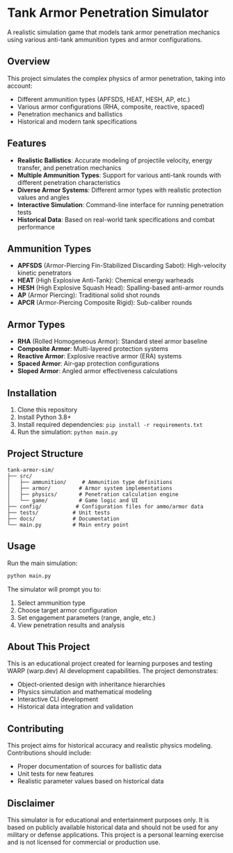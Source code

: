 # Tank Armor Penetration Simulator

A realistic simulation game that models tank armor penetration mechanics using various anti-tank ammunition types and armor configurations.

## Overview

This project simulates the complex physics of armor penetration, taking into account:
- Different ammunition types (APFSDS, HEAT, HESH, AP, etc.)
- Various armor configurations (RHA, composite, reactive, spaced)
- Penetration mechanics and ballistics
- Historical and modern tank specifications

## Features

- **Realistic Ballistics**: Accurate modeling of projectile velocity, energy transfer, and penetration mechanics
- **Multiple Ammunition Types**: Support for various anti-tank rounds with different penetration characteristics
- **Diverse Armor Systems**: Different armor types with realistic protection values and angles
- **Interactive Simulation**: Command-line interface for running penetration tests
- **Historical Data**: Based on real-world tank specifications and combat performance

## Ammunition Types

- **APFSDS** (Armor-Piercing Fin-Stabilized Discarding Sabot): High-velocity kinetic penetrators
- **HEAT** (High Explosive Anti-Tank): Chemical energy warheads
- **HESH** (High Explosive Squash Head): Spalling-based anti-armor rounds
- **AP** (Armor Piercing): Traditional solid shot rounds
- **APCR** (Armor-Piercing Composite Rigid): Sub-caliber rounds

## Armor Types

- **RHA** (Rolled Homogeneous Armor): Standard steel armor baseline
- **Composite Armor**: Multi-layered protection systems
- **Reactive Armor**: Explosive reactive armor (ERA) systems
- **Spaced Armor**: Air-gap protection configurations
- **Sloped Armor**: Angled armor effectiveness calculations

## Installation

1. Clone this repository
2. Install Python 3.8+
3. Install required dependencies: `pip install -r requirements.txt`
4. Run the simulation: `python main.py`

## Project Structure

```
tank-armor-sim/
├── src/
│   ├── ammunition/     # Ammunition type definitions
│   ├── armor/         # Armor system implementations
│   ├── physics/       # Penetration calculation engine
│   └── game/          # Game logic and UI
├── config/           # Configuration files for ammo/armor data
├── tests/           # Unit tests
├── docs/            # Documentation
└── main.py          # Main entry point
```

## Usage

Run the main simulation:
```bash
python main.py
```

The simulator will prompt you to:
1. Select ammunition type
2. Choose target armor configuration
3. Set engagement parameters (range, angle, etc.)
4. View penetration results and analysis

## About This Project

This is an educational project created for learning purposes and testing WARP (warp.dev) AI development capabilities. The project demonstrates:
- Object-oriented design with inheritance hierarchies
- Physics simulation and mathematical modeling
- Interactive CLI development
- Historical data integration and validation

## Contributing

This project aims for historical accuracy and realistic physics modeling. Contributions should include:
- Proper documentation of sources for ballistic data
- Unit tests for new features
- Realistic parameter values based on historical data

## Disclaimer

This simulator is for educational and entertainment purposes only. It is based on publicly available historical data and should not be used for any military or defense applications. This project is a personal learning exercise and is not licensed for commercial or production use.
